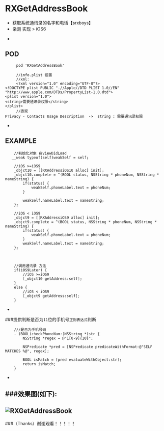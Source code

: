# RXGetAddressBook
* 获取系统通讯录的名字和电话【srxboys】
* 亲测 实现  > iOS6

-
## POD

```objc
     pod 'RXGetAddressBook'
     
     //info.plist 设置
     //xml:
     <?xml version="1.0" encoding="UTF-8"?>
<!DOCTYPE plist PUBLIC "-//Apple//DTD PLIST 1.0//EN" "http://www.apple.com/DTDs/PropertyList-1.0.dtd">
<plist version="1.0">
<string>需要通讯录权限</string>
</plist>
     //直观
Privacy - Contacts Usage Description  ->  string : 需要通讯录权限
```

-
## EXAMPLE
```objc
    //初始化对象 在viewDidLoad
   __weak typeof(self)weakSelf = self;
    
    //iOS >=iOS9
    _objct10 = [[RXAddressiOS10 alloc] init];
    _objct10.complete = ^(BOOL status, NSString * phoneNum, NSString * nameString) {
        if(status) {
            weakSelf.phoneLabel.text = phoneNum;
        }
        
        weakSelf.nameLabel.text = nameString;
    };
    
    //iOS < iOS9
    _objct9 = [[RXAddressiOS9 alloc] init];
    _objct9.complete = ^(BOOL status, NSString * phoneNum, NSString * nameString) {
        if(status) {
            weakSelf.phoneLabel.text = phoneNum;
        }
        weakSelf.nameLabel.text = nameString;
    };
    
    
    
    //调用通讯录 方法
    if(iOS9Later) {
        //iOS >=iOS9
        [_objct10 getAddress:self];
    }
    else {
        //iOS < iOS9
        [_objct9 getAddress:self];
    }

```
-
###提供判断是否为`11`位的手机号`正则表达式`判断
```objc
    ///是否为手机号码
    - (BOOL)checkPhoneNum:(NSString *)str {
        NSString *regex = @"1[0-9]{10}";

        NSPredicate *pred = [NSPredicate predicateWithFormat:@"SELF MATCHES %@", regex];

        BOOL isMatch = [pred evaluateWithObject:str];
        return isMatch;
    }
```
-
###效果图(如下):
-
![RXGetAddressBook](https://github.com/srxboys/RXGetAddressBook/blob/master/srxboys_RXGetAddressBook.gif) 
-
###（Thanks）谢谢观看！！！！！
